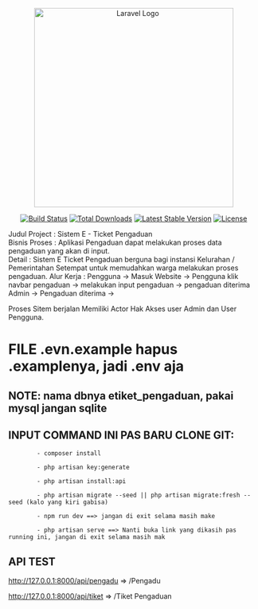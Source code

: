 <p align="center"><a href="https://laravel.com" target="_blank"><img src="https://raw.githubusercontent.com/laravel/art/master/logo-lockup/5%20SVG/2%20CMYK/1%20Full%20Color/laravel-logolockup-cmyk-red.svg" width="400" alt="Laravel Logo"></a></p>

<p align="center">
<a href="https://github.com/laravel/framework/actions"><img src="https://github.com/laravel/framework/workflows/tests/badge.svg" alt="Build Status"></a>
<a href="https://packagist.org/packages/laravel/framework"><img src="https://img.shields.io/packagist/dt/laravel/framework" alt="Total Downloads"></a>
<a href="https://packagist.org/packages/laravel/framework"><img src="https://img.shields.io/packagist/v/laravel/framework" alt="Latest Stable Version"></a>
<a href="https://packagist.org/packages/laravel/framework"><img src="https://img.shields.io/packagist/l/laravel/framework" alt="License"></a>
</p>
Judul Project : Sistem E - Ticket Pengaduan<br/> 
Bisnis Proses : Aplikasi Pengaduan dapat melakukan proses data pengaduan yang akan di input.<br/>
Detail : Sistem E Ticket Pengaduan berguna bagi instansi Kelurahan / Pemerintahan Setempat untuk memudahkan  warga melakukan proses pengaduan.
Alur Kerja : Pengguna -> Masuk Website -> Pengguna klik navbar pengaduan -> melakukan input pengaduan -> pengaduan diterima
              Admin -> Pengaduan diterima ->

Proses Sitem berjalan Memiliki Actor Hak Akses user Admin dan User Pengguna.
</p>

<h1>FILE .evn.example hapus .examplenya, jadi .env aja</h1>
<h2>NOTE: nama dbnya etiket_pengaduan, pakai mysql jangan sqlite</h2>

<h2>INPUT COMMAND INI PAS BARU CLONE GIT:</h2>

```
        - composer install
```
```
        - php artisan key:generate
```
```
        - php artisan install:api
```
```
        - php artisan migrate --seed || php artisan migrate:fresh --seed (kalo yang kiri gabisa)
```
```
        - npm run dev ==> jangan di exit selama masih make
```
```
        - php artisan serve ==> Nanti buka link yang dikasih pas running ini, jangan di exit selama masih mak
```

## API TEST
http://127.0.0.1:8000/api/pengadu => /Pengadu

http://127.0.0.1:8000/api/tiket => /Tiket Pengaduan


